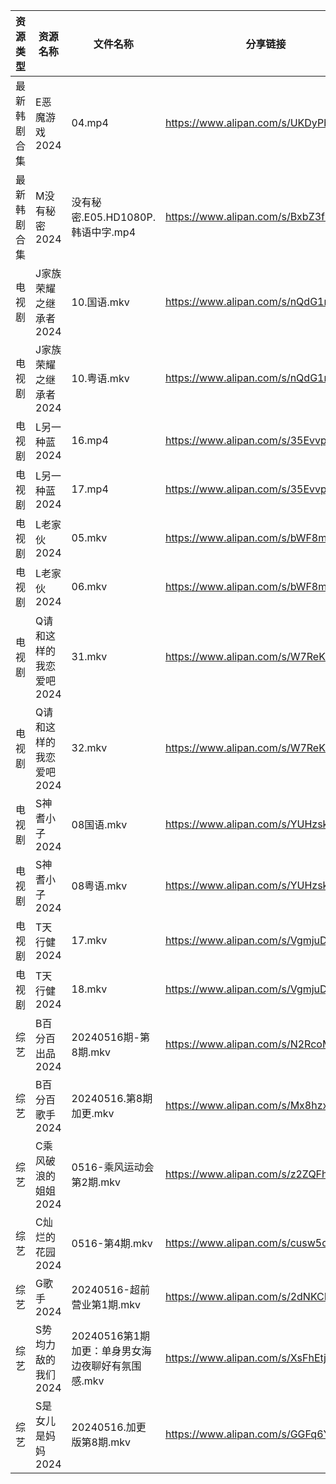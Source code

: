 | 资源类型   | 资源名称           | 文件名称                            | 分享链接                                 | 更新时间                |
| ------ | -------------- | ------------------------------- | ------------------------------------ | ------------------- |
| 最新韩剧合集 | E恶魔游戏2024      | 04.mp4                          | https://www.alipan.com/s/UKDyPbTuTjh | 2024-05-16 16:05:35 |
| 最新韩剧合集 | M没有秘密2024      | 没有秘密.E05.HD1080P.韩语中字.mp4       | https://www.alipan.com/s/BxbZ3fCPnfq | 2024-05-16 00:05:53 |
| 电视剧    | J家族荣耀之继承者2024  | 10.国语.mkv                       | https://www.alipan.com/s/nQdG1mVtEPN | 2024-05-16 14:08:58 |
| 电视剧    | J家族荣耀之继承者2024  | 10.粤语.mkv                       | https://www.alipan.com/s/nQdG1mVtEPN | 2024-05-16 14:08:58 |
| 电视剧    | L另一种蓝2024      | 16.mp4                          | https://www.alipan.com/s/35EvvpwSGdk | 2024-05-16 20:08:26 |
| 电视剧    | L另一种蓝2024      | 17.mp4                          | https://www.alipan.com/s/35EvvpwSGdk | 2024-05-16 20:08:26 |
| 电视剧    | L老家伙2024       | 05.mkv                          | https://www.alipan.com/s/bWF8muEKVZh | 2024-05-16 10:00:06 |
| 电视剧    | L老家伙2024       | 06.mkv                          | https://www.alipan.com/s/bWF8muEKVZh | 2024-05-16 10:00:06 |
| 电视剧    | Q请和这样的我恋爱吧2024 | 31.mkv                          | https://www.alipan.com/s/W7ReKJNhFKS | 2024-05-16 20:09:14 |
| 电视剧    | Q请和这样的我恋爱吧2024 | 32.mkv                          | https://www.alipan.com/s/W7ReKJNhFKS | 2024-05-16 20:09:14 |
| 电视剧    | S神耆小子2024      | 08国语.mkv                        | https://www.alipan.com/s/YUHzska9nMA | 2024-05-16 00:06:49 |
| 电视剧    | S神耆小子2024      | 08粤语.mkv                        | https://www.alipan.com/s/YUHzska9nMA | 2024-05-16 00:06:49 |
| 电视剧    | T天行健2024       | 17.mkv                          | https://www.alipan.com/s/VgmjuDp3hVA | 2024-05-16 20:09:47 |
| 电视剧    | T天行健2024       | 18.mkv                          | https://www.alipan.com/s/VgmjuDp3hVA | 2024-05-16 20:09:47 |
| 综艺     | B百分百出品2024     | 20240516期-第8期.mkv               | https://www.alipan.com/s/N2RcoMVTDZC | 2024-05-16 14:11:05 |
| 综艺     | B百分百歌手2024     | 20240516.第8期加更.mkv              | https://www.alipan.com/s/Mx8hzxySwye | 2024-05-16 14:11:08 |
| 综艺     | C乘风破浪的姐姐2024   | 0516-乘风运动会第2期.mkv               | https://www.alipan.com/s/z2ZQFhKX5nR | 2024-05-16 14:11:11 |
| 综艺     | C灿烂的花园2024     | 0516-第4期.mkv                    | https://www.alipan.com/s/cusw5oJaLFV | 2024-05-16 20:10:44 |
| 综艺     | G歌手2024        | 20240516-超前营业第1期.mkv            | https://www.alipan.com/s/2dNKCR1mK3D | 2024-05-16 14:11:24 |
| 综艺     | S势均力敌的我们2024   | 20240516第1期加更：单身男女海边夜聊好有氛围感.mkv | https://www.alipan.com/s/XsFhEtje2h7 | 2024-05-16 14:12:01 |
| 综艺     | S是女儿是妈妈2024    | 20240516.加更版第8期.mkv             | https://www.alipan.com/s/GGFq6YSak3R | 2024-05-16 14:12:04 |
